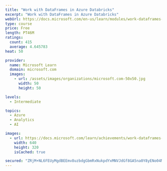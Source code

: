 ```yaml
---
title: "Work with DataFrames in Azure Databricks"
excerpt: "Work with DataFrames in Azure Databricks"
webUrl: https://docs.microsoft.com/en-us/learn/modules/work-dataframes-azure-databricks/
type: course
price: Free
length: PT46M
ratings:
  count: 415
  average: 4.645783
heat: 50

provider:
  name: Microsoft Learn
  domain: microsoft.com
  images:
    - url: /assets/images/organizations/microsoft.com-50x50.jpg
      width: 50
      height: 50

levels:
  - Intermediate

topics:
  - Azure
  - Analytics
  - AI

images:
  - url: https://docs.microsoft.com/learn/achievements/work-dataframes-azure-databricks-social.png
    width: 640
    height: 320
    isCached: true

secured: "ZRjM+NL6FEUyMgdBEEmv8uzbdgGbmRxNukpdYxMNVJdGf8GA5na0Y8yENo04Ms8RAaRi8AeFxGDIulRxo6tU7NQBPUw+7F/baVWJI20N9hpFCSFSp4etFE7fdmk55JiSKlBZjcNbb1BmcPL+wK26YgUJml43BxYoA1z8kyJyHndZIHDGXvAAGWaoW9uc42rz5zAO9ItNV9/txQpqxEaoQxq/aFvJTWrEVTVPBdASx2E+nuGE7HqnvuYF6u6SXdZ+QLQtr7XRj9L84l5y75ZkfCAXZkZlTaRDsFefjNyrTgthHdyOl23E1dTrMbJAMU1s3G60aKa2bWDhjch8BR1NasbmWjBz/pVt4BHfn/fPAoLni6ACXuumj18Z+ICZBKQ0SsfPE3FJirjmqliw2ZCHR+QPPedjVuD3UcCQX29Wrnk=;2sd77oj4OZW7GRYP+VRabw=="
---
```


